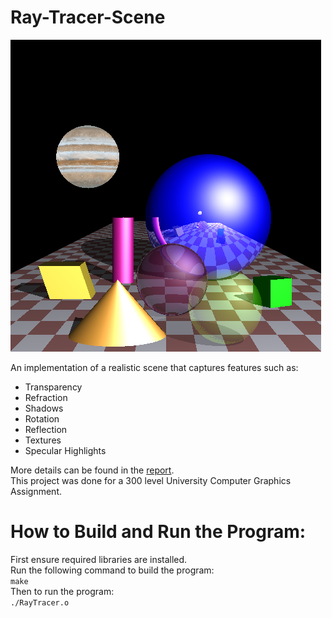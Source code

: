 # Ray-Tracer-Scene

![scene](/images/raytracer.png) 
  
An implementation of a realistic scene that captures features such as:
- Transparency
- Refraction
- Shadows 
- Rotation 
- Reflection
- Textures 
- Specular Highlights </a>

More details can be found in the [report](docs/report.pdf).\
This project was done for a 300 level University Computer Graphics Assignment. 

# How to Build and Run the Program:

First ensure required libraries are installed.\
Run the following command to build the program:\
```make``` \
Then to run the program:\
```./RayTracer.o``` 
